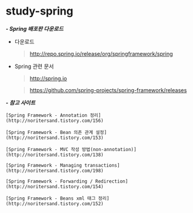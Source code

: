 # study-spring

***- Spring 배포판 다운로드***

- 다운로드

  > http://repo.spring.io/release/org/springframework/spring

- Spring 관련 문서

  > http://spring.io

  > https://github.com/spring-projects/spring-framework/releases



***- 참고 사이트***

    [Spring Framework - Annotation 정리](http://noritersand.tistory.com/156)

    [Spring Framework - Bean 의존 관계 설정](http://noritersand.tistory.com/153)

    [Spring Framework - MVC 작성 방법(non-annotation)](http://noritersand.tistory.com/138)

    [Spring Framework - Managing transactions](http://noritersand.tistory.com/198)

    [Spring Framework - Forwarding / Redirection](http://noritersand.tistory.com/154)

    [Spring Framework - Beans xml 태그 정리](http://noritersand.tistory.com/152)

